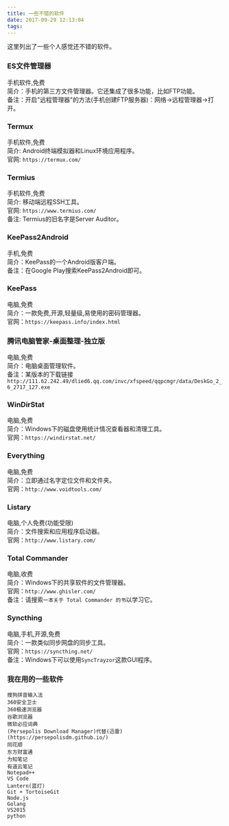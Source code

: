 ```yaml
---
title: 一些不错的软件
date: 2017-09-29 12:13:04
tags:
---
```

这里列出了一些个人感觉还不错的软件。

<!-- more -->

### ES文件管理器  
手机软件,免费  
简介：手机的第三方文件管理器。它还集成了很多功能，比如FTP功能。  
备注：开启"远程管理器"的方法(手机创建FTP服务器)：网络->远程管理器->打开。  

### Termux  
手机软件,免费  
简介: Android终端模拟器和Linux环境应用程序。  
官网: `https://termux.com/`  

### Termius
手机软件,免费  
简介: 移动端远程SSH工具。  
官网: `https://www.termius.com/`  
备注: Termius的旧名字是Server Auditor。  

### KeePass2Android  
手机,免费  
简介：KeePass的一个Android版客户端。  
备注：在Google Play搜索KeePass2Android即可。  

### KeePass  
电脑,免费  
简介：一款免费,开源,轻量级,易使用的密码管理器。  
官网：`https://keepass.info/index.html`  

### 腾讯电脑管家-桌面整理-独立版  
电脑,免费  
简介：电脑桌面管理软件。  
备注：某版本的下载链接  
`http://111.62.242.49/dlied6.qq.com/invc/xfspeed/qqpcmgr/data/DeskGo_2_6_2717_127.exe`  

### WinDirStat  
电脑,免费  
简介：Windows下的磁盘使用统计情况查看器和清理工具。  
官网：`https://windirstat.net/`  

### Everything  
电脑,免费  
简介：立即通过名字定位文件和文件夹。  
官网：`http://www.voidtools.com/`  

### Listary  
电脑,个人免费(功能受限)  
简介：文件搜索和应用程序启动器。  
官网：`http://www.listary.com/`  

### Total Commander  
电脑,收费  
简介：Windows下的共享软件的文件管理器。  
官网：`http://www.ghisler.com/`  
备注：请搜索`一本关于 Total Commander 的书`以学习它。  

### Syncthing
电脑,手机,开源,免费  
简介：一款类似同步网盘的同步工具。  
官网：`https://syncthing.net/`  
备注：Windows下可以使用`SyncTrayzor`这款GUI程序。  

### 我在用的一些软件  
`搜狗拼音输入法`  
`360安全卫士`  
`360极速浏览器`  
`谷歌浏览器`  
`微软必应词典`  
`(Persepolis Download Manager)代替(迅雷)(https://persepolisdm.github.io/)`  
`同花顺`  
`东方财富通`  
`为知笔记`  
`有道云笔记`  
`Notepad++`  
`VS Code`  
`Lantern(蓝灯)`  
`Git + TortoiseGit`  
`Node.js`  
`Golang`  
`VS2015`  
`python`  
